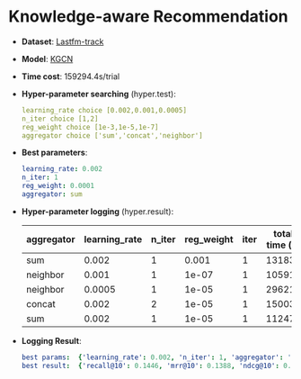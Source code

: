 # Knowledge-aware Recommendation

- **Dataset**: [Lastfm-track](../../md/lastfm-track_kg.md)

- **Model**: [KGCN](https://recbole.io/docs/user_guide/model/knowledge/kgcn.html)

- **Time cost**: 159294.4s/trial

- **Hyper-parameter searching** (hyper.test):

  ```yaml
  learning_rate choice [0.002,0.001,0.0005] 
  n_iter choice [1,2] 
  reg_weight choice [1e-3,1e-5,1e-7]
  aggregator choice ['sum','concat','neighbor']
  ```

- **Best parameters**:

  ```yaml
  learning_rate: 0.002
  n_iter: 1
  reg_weight: 0.0001
  aggregator: sum
  ```

- **Hyper-parameter logging** (hyper.result):

  | aggregator | learning_rate | n_iter | reg_weight | iter | total time (s) | recall@10 | mrr@10 | ndcg@10 |
  |------------|---------------|--------|------------|------|----------------|-----------|--------|---------|
  | sum        | 0.002         | 1      | 0.001      | 1    | 131830         | 0.1446    | 0.1388 | 0.1081  |
  | neighbor   | 0.001         | 1      | 1e-07      | 1    | 105915         | 0.1068    | 0.0985 | 0.0766  |
  | neighbor   | 0.0005        | 1      | 1e-05      | 1    | 296212         | 0.11      | 0.0979 | 0.0776  |
  | concat     | 0.002         | 2      | 1e-05      | 1    | 150037         | 0.1218    | 0.1082 | 0.0862  |
  | sum        | 0.002         | 1      | 1e-05      | 1    | 112478         | 0.1414    | 0.1338 | 0.1047  |


- **Logging Result**:

  ```yaml
  best params:  {'learning_rate': 0.002, 'n_iter': 1, 'aggregator': 'sum', 'reg_weight': 0.001}
  best result:  {'recall@10': 0.1446, 'mrr@10': 0.1388, 'ndcg@10': 0.1081, 'hit@10': 0.3153, 'precision@10': 0.0433, 'time_this_iter_s': 131829.8193845749}

  ```
